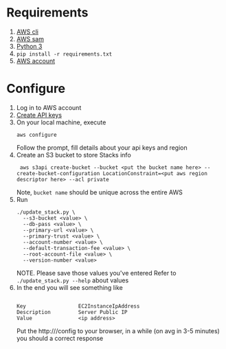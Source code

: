 Requirements
=
1. [AWS cli](https://docs.aws.amazon.com/cli/latest/userguide/cli-chap-welcome.html)
2. [AWS sam](https://docs.aws.amazon.com/serverless-application-model/latest/developerguide/what-is-sam.html)
3. [Python 3](https://www.python.org/)
4. `pip install -r requirements.txt`
5. [AWS account](https://aws.amazon.com/)

Configure
=
1. Log in to AWS account
2. [Create API keys](https://docs.aws.amazon.com/IAM/latest/UserGuide/id_credentials_access-keys.html#Using_CreateAccessKey)
3. On your local machine, execute
    ```shell script
    aws configure
    ```
   Follow the prompt, fill details about your api keys and region
4. Create an S3 bucket to store Stacks info
   ```shell script
    aws s3api create-bucket --bucket <put the bucket name here> --create-bucket-configuration LocationConstraint=<put aws region descriptor here> --acl private
   ```
   Note, `bucket name` should be unique across the entire AWS
5. Run
   ```shell script
   ./update_stack.py \
     --s3-bucket <value> \
     --db-pass <value> \
     --primary-url <value> \
     --primary-trust <value> \
     --account-number <value> \
     --default-transaction-fee <value> \
     --root-account-file <value> \
     --version-number <value>
   ```
   NOTE. Please save those values you've entered
   Refer to `./update_stack.py --help` about values
6. In the end you will see something like
   ```shell script

   Key                 EC2InstanceIpAddress
   Description         Server Public IP
   Value               <ip address>

   ```
   Put the http://<ip address>/config to your browser, in a while (on avg in 3-5 minutes) you should a correct response
